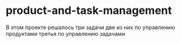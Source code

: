 # product-and-task-management
В этом проекте решалось три задачи две из них по управлению продуктами третья по управлению задачами
